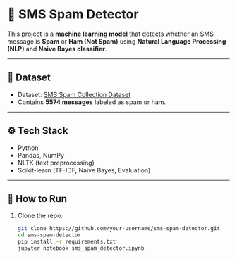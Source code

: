 # 📩 SMS Spam Detector

This project is a **machine learning model** that detects whether an SMS message is **Spam** or **Ham (Not Spam)** using **Natural Language Processing (NLP)** and **Naive Bayes classifier**.

---

## 📌 Dataset
- Dataset: [SMS Spam Collection Dataset](https://archive.ics.uci.edu/ml/datasets/sms+spam+collection)  
- Contains **5574 messages** labeled as spam or ham.  

---

## ⚙️ Tech Stack
- Python  
- Pandas, NumPy  
- NLTK (text preprocessing)  
- Scikit-learn (TF-IDF, Naive Bayes, Evaluation)  

---

## 🚀 How to Run
1. Clone the repo:
   ```bash
   git clone https://github.com/your-username/sms-spam-detector.git
   cd sms-spam-detector
   pip install -r requirements.txt
   jupyter notebook sms_spam_detector.ipynb
